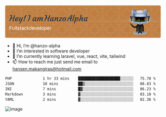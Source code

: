 ![Header](./github-header-image.png)

- 👋 Hi, I’m @hanzo-alpha
- 👀 I’m interested in software developer
- 🌱 I’m currently learning laravel, vue, react, vite, tailwind
- 📫 How to reach me just send me email to hansen.makangiras@hotmail.com 

<!---
hanzo-alpha/hanzo-alpha is a ✨ special ✨ repository because its `README.md` (this file) appears on your GitHub profile.
You can click the Preview link to take a look at your changes.
--->

<!--START_SECTION:waka-->

```txt
PHP              1 hr 33 mins    ███████████████████░░░░░░   75.78 %
JSON             10 mins         ██▒░░░░░░░░░░░░░░░░░░░░░░   08.83 %
INI              7 mins          █▓░░░░░░░░░░░░░░░░░░░░░░░   06.23 %
Markdown         3 mins          ▓░░░░░░░░░░░░░░░░░░░░░░░░   03.10 %
YAML             2 mins          ▓░░░░░░░░░░░░░░░░░░░░░░░░   02.36 %
```

<!--END_SECTION:waka-->

![image](https://github.com/hanzo-alpha/hanzo-alpha/assets/111342797/c4bd2977-6123-4017-8652-6e166259b484)


